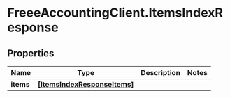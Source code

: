 # FreeeAccountingClient.ItemsIndexResponse

## Properties
Name | Type | Description | Notes
------------ | ------------- | ------------- | -------------
**items** | [**[ItemsIndexResponseItems]**](ItemsIndexResponseItems.md) |  | 


